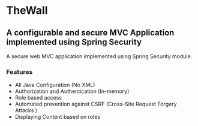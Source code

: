 # TheWall
## A configurable and secure MVC Application implemented using Spring Security
A secure web MVC application implemented using Spring Security module.

### Features
- All Java Configuration (No XML)
- Authorization and Authentication (In-memory)
- Role based access
- Automated prevention against CSRF (Cross-Site Request Forgery Attacks )
- Displaying Content based on roles
